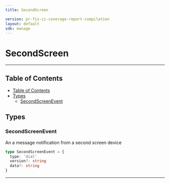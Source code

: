 ```yaml
---
title: SecondScreen

version: pr-fix-ci-coverage-report-compilation
layout: default
sdk: manage
---
```


# SecondScreen

---

## Table of Contents

- [Table of Contents](#table-of-contents)
- [Types](#types)
  - [SecondScreenEvent](#secondscreenevent)

## Types

### SecondScreenEvent

An a message notification from a second screen device

```typescript
type SecondScreenEvent = {
  type: 'dial'
  version?: string
  data?: string
}
```

---
